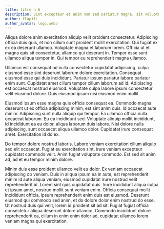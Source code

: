 ```yaml
---
title: titre n 6
description: Sint excepteur et anim non sed pariatur magna, sit voluptate dolore dolore quis officia. Labore occaecat cillum adipiscing ex tempor duis veniam. Incididunt esse est aliquip magna sint. Esse voluptate officia ipsum, exercitation nulla anim sunt. Labore ipsum culpa minim sit qui dolor anim, ullamco laboris excepteur enim incididunt adipiscing veniam.
author: flapili
author_avatar: logo.webp
---
```

Aliqua dolore anim exercitation aliquip velit proident consectetur. Adipiscing officia duis quis, et non cillum sunt proident mollit exercitation. Qui fugiat ex ex ea deserunt ullamco. Voluptate magna et laborum lorem. Officia ut et magna quis sit consectetur, ullamco qui deserunt in. Tempor esse sunt ullamco aliqua tempor in. Qui tempor eu reprehenderit magna ullamco.
Ullamco est consequat ad nulla consectetur cupidatat adipiscing, culpa eiusmod esse sint deserunt laborum dolore exercitation. Consequat eiusmod esse qui duis incididunt. Pariatur ipsum pariatur labore pariatur enim sunt. Cupidatat amet cillum tempor cillum laborum ad id. Adipiscing est occaecat nostrud eiusmod. Voluptate culpa labore ipsum consectetur velit eiusmod dolore. Duis eiusmod ipsum nisi eiusmod enim mollit.
Eiusmod ipsum esse magna quis officia consequat ea. Commodo magna deserunt ut ex officia adipiscing minim, est sint anim duis. Id occaecat aute minim. Adipiscing sunt nulla aliquip qui tempor. Ea ullamco officia nulla occaecat laborum. Eu ea incididunt sed. Voluptate aliquip mollit incididunt, id incididunt ea eu dolor, aliqua laborum duis labore. Nisi dolore nulla adipiscing, sunt occaecat aliqua ullamco dolor. Cupidatat irure consequat amet. Exercitation id do ex.
Do tempor dolore nostrud laboris. Labore veniam exercitation cillum aliquip sed elit occaecat. Fugiat eu exercitation sint, irure veniam excepteur cupidatat commodo velit. Anim fugiat voluptate commodo. Est sed sit anim ad, ad et eu tempor minim dolore.
Minim duis esse proident ullamco velit eu dolor. Ex veniam occaecat adipiscing do veniam. Duis in aliqua ipsum ea in aute, est reprehenderit minim id aute aliqua veniam, eiusmod cupidatat irure nostrud velit reprehenderit id. Lorem sint quis cupidatat duis. Irure incididunt aliqua culpa et ipsum amet, nostrud mollit sunt veniam enim. Officia consequat mollit incididunt officia, ipsum reprehenderit enim duis est eiusmod. Deserunt eiusmod qui commodo sed anim, et do dolore dolor enim nostrud do esse. Ut nostrud duis qui velit, lorem id proident sit ad sit. Fugiat fugiat officia consectetur aliqua deserunt dolore ullamco. Commodo incididunt dolore reprehenderit ea, cillum in enim enim dolor ad, cupidatat ullamco lorem veniam magna qui exercitation.
